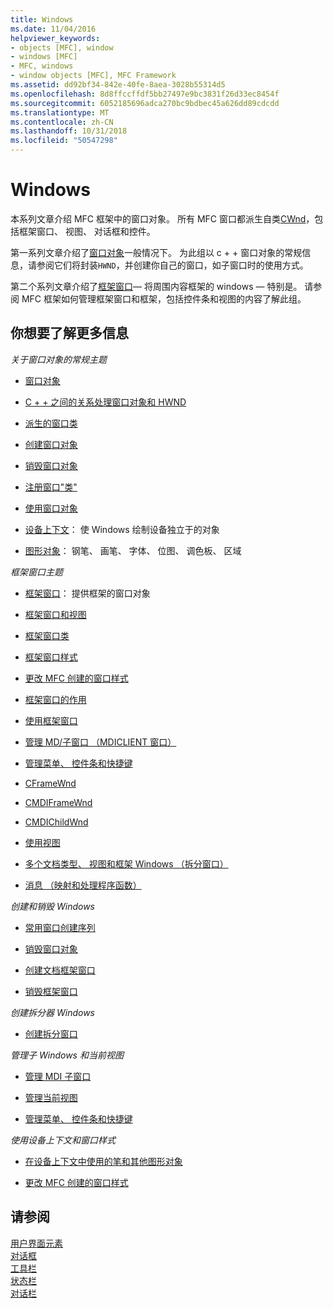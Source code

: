 ```yaml
---
title: Windows
ms.date: 11/04/2016
helpviewer_keywords:
- objects [MFC], window
- windows [MFC]
- MFC, windows
- window objects [MFC], MFC Framework
ms.assetid: dd92bf34-842e-40fe-8aea-3028b55314d5
ms.openlocfilehash: 8d8ffccffdf5bb27497e9bc3831f26d33ec8454f
ms.sourcegitcommit: 6052185696adca270bc9bdbec45a626dd89cdcdd
ms.translationtype: MT
ms.contentlocale: zh-CN
ms.lasthandoff: 10/31/2018
ms.locfileid: "50547298"
---
```

# <a name="windows"></a>Windows

本系列文章介绍 MFC 框架中的窗口对象。 所有 MFC 窗口都派生自类[CWnd](../mfc/reference/cwnd-class.md)，包括框架窗口、 视图、 对话框和控件。

第一系列文章介绍了[窗口对象](../mfc/window-objects.md)一般情况下。 为此组以 c + + 窗口对象的常规信息，请参阅它们将封装`HWND`，并创建你自己的窗口，如子窗口时的使用方式。

第二个系列文章介绍了[框架窗口](../mfc/frame-windows.md)— 将周围内容框架的 windows — 特别是。 请参阅 MFC 框架如何管理框架窗口和框架，包括控件条和视图的内容了解此组。

## <a name="what-do-you-want-to-know-more-about"></a>你想要了解更多信息

*关于窗口对象的常规主题*

- [窗口对象](../mfc/window-objects.md)

- [C + + 之间的关系处理窗口对象和 HWND](../mfc/relationship-between-a-cpp-window-object-and-an-hwnd.md)

- [派生的窗口类](../mfc/derived-window-classes.md)

- [创建窗口对象](../mfc/creating-windows.md)

- [销毁窗口对象](../mfc/destroying-window-objects.md)

- [注册窗口"类"](../mfc/registering-window-classes.md)

- [使用窗口对象](../mfc/working-with-window-objects.md)

- [设备上下文](../mfc/device-contexts.md)： 使 Windows 绘制设备独立于的对象

- [图形对象](../mfc/graphic-objects.md)： 钢笔、 画笔、 字体、 位图、 调色板、 区域

*框架窗口主题*

- [框架窗口](../mfc/frame-windows.md)： 提供框架的窗口对象

- [框架窗口和视图](../mfc/frame-windows.md)

- [框架窗口类](../mfc/frame-window-classes.md)

- [框架窗口样式](../mfc/frame-window-styles-cpp.md)

- [更改 MFC 创建的窗口样式](../mfc/changing-the-styles-of-a-window-created-by-mfc.md)

- [框架窗口的作用](../mfc/what-frame-windows-do.md)

- [使用框架窗口](../mfc/using-frame-windows.md)

- [管理 MD/子窗口 （MDICLIENT 窗口）](../mfc/managing-mdi-child-windows.md)

- [管理菜单、 控件条和快捷键](../mfc/managing-menus-control-bars-and-accelerators.md)

- [CFrameWnd](../mfc/reference/cframewnd-class.md)

- [CMDIFrameWnd](../mfc/reference/cmdiframewnd-class.md)

- [CMDIChildWnd](../mfc/reference/cmdichildwnd-class.md)

- [使用视图](../mfc/using-views.md)

- [多个文档类型、 视图和框架 Windows （拆分窗口）](../mfc/multiple-document-types-views-and-frame-windows.md)

- [消息 （映射和处理程序函数）](../mfc/messages.md)

*创建和销毁 Windows*

- [常用窗口创建序列](../mfc/general-window-creation-sequence.md)

- [销毁窗口对象](../mfc/destroying-window-objects.md)

- [创建文档框架窗口](../mfc/creating-document-frame-windows.md)

- [销毁框架窗口](../mfc/destroying-frame-windows.md)

*创建拆分器 Windows*

- [创建拆分窗口](../mfc/multiple-document-types-views-and-frame-windows.md)

*管理子 Windows 和当前视图*

- [管理 MDI 子窗口](../mfc/managing-mdi-child-windows.md)

- [管理当前视图](../mfc/managing-the-current-view.md)

- [管理菜单、 控件条和快捷键](../mfc/managing-menus-control-bars-and-accelerators.md)

*使用设备上下文和窗口样式*

- [在设备上下文中使用的笔和其他图形对象](../mfc/graphic-objects.md)

- [更改 MFC 创建的窗口样式](../mfc/changing-the-styles-of-a-window-created-by-mfc.md)

## <a name="see-also"></a>请参阅

[用户界面元素](../mfc/user-interface-elements-mfc.md)<br/>
[对话框](../mfc/dialog-boxes.md)<br/>
[工具栏](../mfc/toolbars.md)<br/>
[状态栏](../mfc/status-bars.md)<br/>
[对话栏](../mfc/dialog-bars.md)

